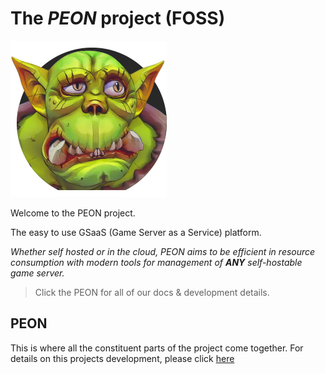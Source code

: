 # The *PEON* project (FOSS)

[![PEON](https://github.com/the-peon-project/.github/blob/main/media/images/peon-logo.png)](http://www.warcamp.org)

Welcome to the PEON project.

The easy to use GSaaS (Game Server as a Service) platform.

*Whether self hosted or in the cloud, PEON aims to be efficient in resource consumption with modern tools for management of **ANY** self-hostable game server.*

> Click the PEON for all of our docs & development details.

## PEON

This is where all the constituent parts of the project come together. For details on this projects development, please click [here](http://docs.warcamp.org/development/)
